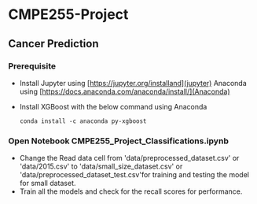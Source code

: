 # CMPE255-Project

## Cancer Prediction
### Prerequisite
  * Install Jupyter using [https://jupyter.org/installand](jupyter) Anaconda using [https://docs.anaconda.com/anaconda/install/](Anaconda)
  * Install XGBoost with the below command using Anaconda
    
    `conda install -c anaconda py-xgboost`
### Open Notebook CMPE255_Project_Classifications.ipynb
  * Change the Read data cell from 'data/preprocessed_dataset.csv' or 'data/2015.csv' to 'data/small_size_dataset.csv' or 'data/preprocessed_dataset_test.csv'for training and testing the model for small dataset.
  * Train all the models and check for the recall scores for performance.
